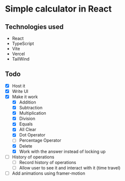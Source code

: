 # Simple calculator in React

## Technologies used

- React
- TypeScript
- Vite
- Vercel
- TailWind

## Todo

- [x] Host it
- [x] Write UI
- [x] Make it work
  - [x] Addition
  - [x] Subtraction
  - [x] Multiplication
  - [x] Division
  - [x] Equals
  - [x] All Clear
  - [x] Dot Operator
  - [ ] Percentage Operator
  - [x] Delete
  - [x] Work with the answer instead of locking up
- [ ] History of operations
  - [ ] Record history of operations
  - [ ] Allow user to see it and interact with it (time travel)
- [ ] Add animations using framer-motion

